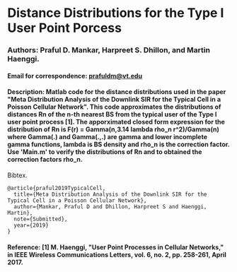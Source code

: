 # Distance Distributions for the Type I User Point Porcess
### Authors: Praful D. Mankar, Harpreet S. Dhillon, and Martin Haenggi.
#### Email for correspondence: prafuldm@vt.edu
#### Description: Matlab code for the distance distributions used in the paper "Meta Distribution Analysis of the Downlink SIR for the Typical Cell in a Poisson Cellular Network".  This code approximates the distributions of distances Rn of the n-th nearest BS from the typical user of the Type I user point process [1].  The apporximated closed form expression for the distribution of Rn is F(r) = Gamma(n,3.14 lambda rho_n r^2)/Gamma(n) where Gamma(.) and Gamma(.,.) are gamma and lower incomplete gamma functions, lambda is BS density and rho_n is the correction factor. Use 'Main.m' to verify the distributions of Rn and to obtained the correction factors rho_n. 

Bibtex. 
```
@article{praful2019TypicalCell,
  title={Meta Distribution Analysis of the Downlink SIR for the Typical Cell in a Poisson Cellular Network},
  author={Mankar, Praful D and Dhillon, Harpreet S and Haenggi, Martin},
  note={Submitted},
  year={2019}
}
```
#### Reference: [1] M. Haenggi, "User Point Processes in Cellular Networks," in IEEE Wireless Communications Letters, vol. 6, no. 2, pp. 258-261, April 2017.
 
